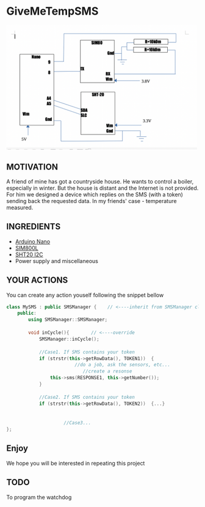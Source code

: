 # GiveMeTempSMS


<img src="Schema.png" width=500/>


## MOTIVATION

A friend of mine has got a countryside house.
He wants to control a boiler, especially in winter.
But the house is distant and the Internet is not provided.
For him we designed a device which replies on the SMS (with a token) 
sending back the requested data. In my friends' case - temperature measured.


## INGREDIENTS

- [Arduino Nano](https://arduino.ua/prod2177-arduino-nano-v3-0-avr-atmega328-p-20au)
- [SIM800L](https://arduino.ua/prod1665-gsm-modyl-na-sim800l)
- [SHT20 I2C](https://arduino.ua/prod4499-modyl-datchika-temperatyri-i-vlajnosti-sht20-i2c)
- Power supply and miscellaneous


## YOUR ACTIONS

You can create any action youself following the snippet bellow
```c++
class MySMS : public SMSManager {    // <----inherit from SMSManager class
	public:
		using SMSManager::SMSManager;

		void inCycle(){        // <----override
			SMSManager::inCycle();

			//Case1. If SMS contains your token   
			if (strstr(this->getRowData(), TOKEN1))  { 
	                     //do a job, ask the sensors, etc...  
                            //create a resonse
				this->sms(RESPONSE1, this->getNumber()); 
			}

			//Case2. If SMS contains your token   
			if (strstr(this->getRowData(), TOKEN2))  {...}	
                     
                     
                     //Case3...
};

```

## Enjoy
We hope you will be interested in repeating this project

## TODO
To program the watchdog
